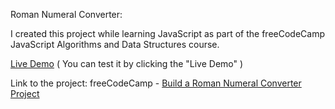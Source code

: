 Roman Numeral Converter:

I created this project while learning JavaScript as part of the freeCodeCamp JavaScript Algorithms and Data Structures course.

[Live Demo](https://romannumeralconversion.netlify.app/)  ( You can test it by clicking the "Live Demo" )

Link to the project: freeCodeCamp - [Build a Roman Numeral Converter Project](https://www.freecodecamp.org/learn/javascript-algorithms-and-data-structures-v8/build-a-roman-numeral-converter-project/build-a-roman-numeral-converter)

